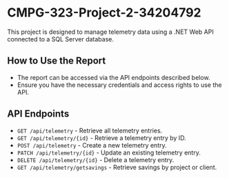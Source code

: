 # CMPG-323-Project-2-34204792
This project is designed to manage telemetry data using a .NET Web API connected to a SQL Server database.

## How to Use the Report
- The report can be accessed via the API endpoints described below.
- Ensure you have the necessary credentials and access rights to use the API.

## API Endpoints
- `GET /api/telemetry` - Retrieve all telemetry entries.
- `GET /api/telemetry/{id}` - Retrieve a telemetry entry by ID.
- `POST /api/telemetry` - Create a new telemetry entry.
- `PATCH /api/telemetry/{id}` - Update an existing telemetry entry.
- `DELETE /api/telemetry/{id}` - Delete a telemetry entry.
- `GET /api/telemetry/getsavings` - Retrieve savings by project or client.
